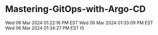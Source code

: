 # Mastering-GitOps-with-Argo-CD
Wed 06 Mar 2024 01:22:16 PM EST
Wed 06 Mar 2024 01:33:09 PM EST
Wed 06 Mar 2024 01:34:27 PM EST t5
